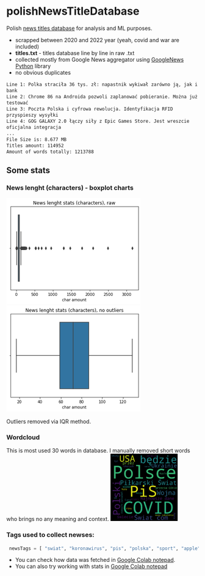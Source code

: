 # polishNewsTitleDatabase
Polish [news titles database](https://github.com/avrland/polishNewsTitleDatabase/blob/main/titles.txt) for analysis and ML purposes. 
* scrapped between 2020 and 2022 year (yeah, covid and war are included)
* **titles.txt** - titles database line by line in raw .txt
* collected mostly from Google News aggregator using [GoogleNews Python](https://pypi.org/project/GoogleNews/) library
* no obvious duplicates
```
Line 1: Polka straciła 36 tys. zł: napastnik wykiwał zarówno ją, jak i bank
Line 2: Chrome 86 na Androida pozwoli zaplanować pobieranie. Można już testować
Line 3: Poczta Polska i cyfrowa rewolucja. Identyfikacja RFID przyspieszy wysyłki
Line 4: GOG GALAXY 2.0 łączy siły z Epic Games Store. Jest wreszcie oficjalna integracja
...
File Size is: 8.677 MB
Titles amount: 114952
Amount of words totally: 1213788
```
## Some stats
### News lenght (characters) - boxplot charts
![This is an image](https://github.com/avrland/polishNewsTitleDatabase/raw/main/docs/news_lenght_raw.png)
![This is an image](https://github.com/avrland/polishNewsTitleDatabase/raw/main/docs/news_lenght_witout_outliers.png)

Outliers removed via IQR method. 

### Wordcloud
This is most used 30 words in database. I manually removed short words who brings no any meaning and context.
<img src="https://github.com/avrland/polishNewsTitleDatabase/raw/main/docs/wordcloud.png" width=35% height=35%>

### Tags used to collect newses:
```python
 newsTags = [ "swiat", "koronawirus", "pis", "polska", "sport", "apple", "samsung", "technologia", "COVID-19", "amazon", "wojna", "google", "gospodarka", "chiny", "rozrywka", "nauka"]
```
* You can check how data was fetched in [Google Colab notepad](https://colab.research.google.com/github/avrland/polishNewsTitleDatabase/blob/main/GoogleNews_scrapper_to_textfile.ipynb).
* You can also try working with stats in [Google Colab notepad](https://github.com/avrland/polishNewsTitleDatabase/blob/main/Stats_and_visualization.ipynb)

